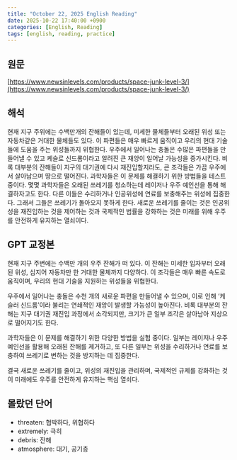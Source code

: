 ```yaml
---
title: "October 22, 2025 English Reading"
date: 2025-10-22 17:40:00 +0900
categories: [English, Reading]
tags: [english, reading, practice]
---
```


## **원문**

[https://www.newsinlevels.com/products/space-junk-level-3/](https://www.newsinlevels.com/products/space-junk-level-3/)

## **해석**

현재 지구 주위에는 수백만개의 잔해들이 있는데, 미세한 물체들부터 오래된 위성 또는 자동차같은 거대한 물체들도 있다. 이 파편들은 매우 빠르게 움직이고 우리의 현대 기술들에 도움을 주는 위성들까지 위협한다. 우주에서 일어나는 충돌은 수많은 파편들을 만들어낼 수 있고 케슬로 신드롬이라고 알려진 큰 재앙이 일어날 가능성을 증가시킨다. 비록 대부분의 잔해들이 지구의 대기권에 다시 재진입할지라도, 큰 조각들은 가끔 우주에서 살아남으며 땅으로 떨어진다. 과학자들은 이 문제를 해결하기 위한 방법들을 테스트중이다. 몇몇 과학자들은 오래된 쓰레기를 청소하는데 레이저나 우주 예인선을 통해 해결하자고도 한다. 다른 이들은 수리하거나 인공위성에 연료를 보충해주는 위성에 집중한다. 그래서 그들은 쓰레기가 돌아오지 못하게 한다. 새로운 쓰레기를 줄이는 것은 인공위성을 재진입하는 것을 제어하는 것과 국제적인 법률을 강화하는 것은 미래를 위해 우주를 안전하게 유지하는 열쇠이다.

## **GPT 교정본**

현재 지구 주변에는 수백만 개의 우주 잔해가 떠 있다.
이 잔해는 미세한 입자부터 오래된 위성, 심지어 자동차만 한 거대한 물체까지 다양하다.
이 조각들은 매우 빠른 속도로 움직이며, 우리의 현대 기술을 지원하는 위성들을 위협한다.

우주에서 일어나는 충돌은 수천 개의 새로운 파편을 만들어낼 수 있으며,
이로 인해 ‘케슬러 신드롬’이라 불리는 연쇄적인 재앙이 발생할 가능성이 높아진다.
비록 대부분의 잔해는 지구 대기권 재진입 과정에서 소각되지만,
크기가 큰 일부 조각은 살아남아 지상으로 떨어지기도 한다.

과학자들은 이 문제를 해결하기 위한 다양한 방법을 실험 중이다.
일부는 레이저나 우주 예인선을 활용해 오래된 잔해를 제거하고,
또 다른 일부는 위성을 수리하거나 연료를 보충하여 쓰레기로 변하는 것을 방지하는 데 집중한다.

결국 새로운 쓰레기를 줄이고, 위성의 재진입을 관리하며,
국제적인 규제를 강화하는 것이 미래에도 우주를 안전하게 유지하는 핵심 열쇠다.

## **몰랐던 단어**

- threaten: 협박하다, 위협하다
- extremely: 극히
- debris: 잔해
- atmosphere: 대기, 공기층